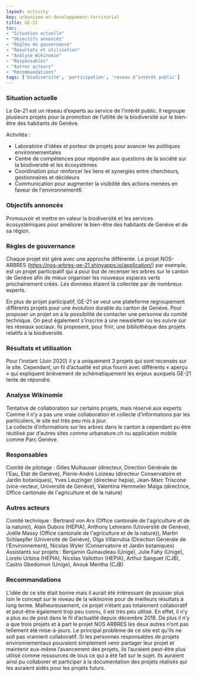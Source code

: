 ```yaml
---
layout: activity
key: urbanisme-et-developpement-territorial
title: GE-21
toc:
- "Situation actuelle"
- "Objectifs annoncés"
- "Règles de gouvernance"
- "Résultats et utilisation"
- "Analyse Wikinomie"
- "Responsables"
- "Autres acteurs"
- "Recommandations"
tags: ['biodiversité', 'participation', 'reseau d’intérêt public']
---
```


### Situation actuelle

Le Ge-21 est un réseau d’experts au service de l’intérêt public.  Il regroupe plusieurs projets pour la promotion de l’utilité de la biodiversité sur le bien-être des habitants de Genève.

Activités :

* 	Laboratoire d'idées et porteur de projets pour avancer les politiques environnementales
* 	Centre de compétences pour répondre aux questions de la société sur la biodiversité et les écosystèmes
* 	Coordination pour renforcer les liens et synergies entre chercheurs, gestionnaires et décideurs
* 	Communication pour augmenter la visibilité des actions menées en faveur de l'environnement6


### Objectifs annoncés

Promouvoir et mettre en valeur la biodiversité et les services écosystémiques pour améliorer le bien-être des habitants de Genève et de sa région.


### Règles de gouvernance

Chaque projet est géré avec une approche différente. Le projet NOS-ARBRES (https://nos-arbres-ge-21.shinyapps.io/application/) par exemple, est un projet participatif qui a pour but de recenser les arbres sur le canton de Genève afin de mieux organiser les nouveaux espaces verts prochainement créés. Les données étaient là collectée par de nombreux experts.  

En plus de projet participatif, GE-21 se veut une plateforme regroupement différents projets pour une évolution durable du canton de Genève. Pour proposer un projet on a la possibilité de contacter une personne du comité technique. On peut également s’inscrire à une newsletter ou les suivre sur les réseaux sociaux. Ils proposent, pour finir, une bibliothèque des projets relatifs à la biodiversité.


### Résultats et utilisation

Pour l’instant (Juin 2020) il y a uniquement 3 projets qui sont recensés sur le site. Cependant, un fil d’actualité est plus fourni avec différents « aperçu » qui expliquent brièvement de schématiquement les enjeux auxquels GE-21 tente de répondre.


### Analyse Wikinomie

Tentative de collaboration sur certains projets, mais réservé aux experts. 
Comme il n’y a pas une vraie collaboration et collecte d’informations par les particuliers, le site est très peu mis à jour.  
La collecte d’informations sur les arbres dans le canton à cependant pu être réutilisé par d’autres sites comme urbanature.ch ou application mobile comme Parc Genève.


### Responsables

Comité de pilotage :
Gilles Mulhauser (directeur, Direction Générale de l'Eau, Etat de Genève), Pierre-André Loizeau (directeur Conservatoire et Jardin botaniques), Yves Leuzinger (directeur hepia), Jean-Marc Triscone (vice-recteur, Université de Genève), Valentina Hemmeler Maïga (directrice, Office cantonale de l'agriculture et de la nature)

### Autres acteurs

Comité technique :
Bertrand von Arx (Office cantonale de l'agriculture et de la nature)), Alain Dubois (HEPIA), Anthony Lehmann (Université de Genève), Joëlle Massy (Office cantonale de l'agriculture et de la nature)), Martin Schlaepfer (Université de Genève), Olga Villarrubia (Direction Générale de l'Environnement), Nicolas Wyler (Conservatoire et Jardin botaniques)
Assistants sur projets :
Benjamin Guinaudeau (Unige), Julie Fahy (Unige), Loreto Urbina (HEPIA), Nicolas Vallotton (HEPIA), Arthur Sanguet (CJB), Castro Gbedomon (Unige), Anouk Mentha (CJB)


### Recommandations

L’idée de ce site était bonne mais il aurait été intéressant de pousser plus loin le concept sur le niveau de la wikinomie pour de meilleurs résultats à long terme. Malheureusement, ce projet n’étant pas totalement collaboratif et peut-être également trop peu connu, il est très peu utilisé. En effet, il n’y a plus eu de post dans le fil d’actualité depuis décembre 2018. De plus il n’y a que trois projets et à part le projet NOS ARBRES les deux autres n’ont pas tellement été mise-à-jours. Le principal problème de ce site est qu’ils ne soit pas vraiment collaboratif. Si les personnes responsables de projets environnementaux pouvaient simplement venir partager leur projet et maintenir eux-même l’avancement des projets, ils l’auraient peut-être plus utilisé comme ressources de tous ce qui a été fait sur le sujet. Ils auraient ainsi pu collaborer et participer à la documentation des projets réalisés qui les auraient aidés pour les projets futurs.